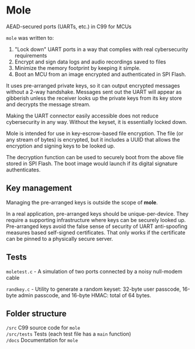 # Mole
AEAD-secured ports (UARTs, etc.) in C99 for MCUs

`mole` was written to:

1. "Lock down" UART ports in a way that complies with real cybersecurity requirements
2. Encrypt and sign data logs and audio recordings saved to files
3. Minimize the memory footprint by keeping it simple.
4. Boot an MCU from an image encrypted and authenticated in SPI Flash.

It uses pre-arranged private keys, so it can output encrypted messages without a 2-way handshake.
Messages sent out the UART will appear as gibberish unless the receiver looks up
the private keys from its key store and decrypts the message stream.

Making the UART connector easily accessible does not reduce cybersecurity in any way.
Without the keyset, it is essentially locked down.

Mole is intended for use in key-escrow-based file encryption.
The file (or any stream of bytes) is encrypted,
but it includes a UUID that allows the encryption and signing keys to be looked up.

The decryption function can be used to securely boot from the above file stored in SPI Flash.
The boot image would launch if its digital signature authenticates.

## Key management

Managing the pre-arranged keys is outside the scope of **mole**.

In a real application, pre-arranged keys should be unique-per-device.
They require a supporting infrastructure where keys can be securely looked up.
Pre-arranged keys avoid the false sense of security of UART
anti-spoofing measures based self-signed certificates.
That only works if the certificate can be pinned to a physically secure server.

## Tests
`moletest.c` - A simulation of two ports connected by a noisy null-modem cable

`randkey.c` - Utility to generate a random keyset: 32-byte user passcode, 16-byte admin passcode,
and 16-byte HMAC: total of 64 bytes.

## Folder structure

`/src` C99 source code for `mole`  
`/src/tests` Tests (each test file has a `main` function)  
`/docs` Documentation for `mole`
